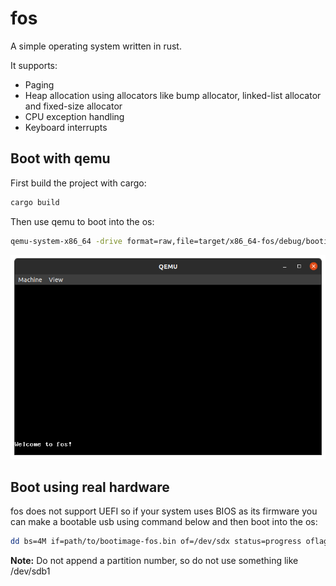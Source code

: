 # fos
A simple operating system written in rust.

It supports:
* Paging
* Heap allocation using allocators like bump allocator, linked-list allocator and fixed-size allocator
* CPU exception handling
* Keyboard interrupts

## Boot with qemu
First build the project with cargo:
```bash
cargo build
```
Then use qemu to boot into the os:
```bash
qemu-system-x86_64 -drive format=raw,file=target/x86_64-fos/debug/bootimage-fos.bin
```
![](assets/welcome-to-fos.png)

## Boot using real hardware
fos does not support UEFI so if your system uses BIOS as its firmware you can make a bootable usb using command below and then boot into the os:
```bash
dd bs=4M if=path/to/bootimage-fos.bin of=/dev/sdx status=progress oflag=sync
```
**Note:** Do not append a partition number, so do not use something like /dev/sdb1 </br>

